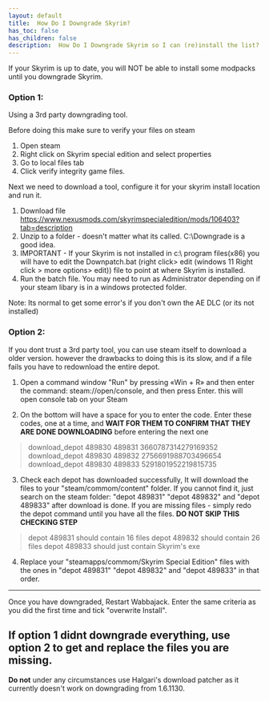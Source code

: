```yaml
---
layout: default
title:  How Do I Downgrade Skyrim?
has_toc: false
has_children: false
description:  How Do I Downgrade Skyrim so I can (re)install the list? 
---
```


If your Skyrim is up to date, you will NOT be able to install some modpacks until you downgrade Skyrim. 


### Option 1:

Using a 3rd party downgrading tool. 

Before doing this make sure to verify your files on steam
1. Open steam
2. Right click on Skyrim special edition and select properties
3. Go to local files tab
4. Click verify integrity game files.

Next we need to download a tool, configure it for your skyrim install location and run it.

1. Download file <https://www.nexusmods.com/skyrimspecialedition/mods/106403?tab=description>
2. Unzip to a folder - doesn't matter what its called. C:\Downgrade is a good idea.
3. IMPORTANT - If your Skyrim is not installed in c:\ program files(x86) you will have to edit the Downpatch.bat (right click> edit  (windows  11 Right click > more options> edit)) file to point at where Skyrim is installed.
4. Run the batch file. You may need to run as Administrator depending on if your steam libary is in a windows protected folder.

Note: Its normal to get some error's if you don't own the AE DLC (or its not installed) 

### Option 2:

If you dont trust a 3rd party tool, you can use steam itself to download a older version. however the drawbacks to doing this is its slow, and if a file fails you have to redownload the entire depot.

1. Open a command window "Run" by pressing «Win + R» and then enter the command: steam://open/console, and then press Enter.
this will open console tab on your Steam

2. On the bottom will have a space for you to enter the code. Enter these codes, one at a time, and **WAIT FOR THEM TO CONFIRM THAT THEY ARE DONE DOWNLOADING** before entering the next one
> download_depot 489830 489831 3660787314279169352
> download_depot 489830 489832 2756691988703496654
> download_depot 489830 489833 5291801952219815735

3. Check each depot has downloaded successfully, It will download the files to your "steam/commom/content" folder. If you cannot find it, just search on the steam folder: "depot 489831" "depot 489832" and "depot 489833" after download is done. If you are missing files - simply redo the depot command until you have all the files. **DO NOT SKIP THIS CHECKING STEP**
> depot 489831 should contain 16 files
> depot 489832 should contain 26 files
> depot 489833 should just contain Skyrim's exe


4. Replace your "steamapps/commom/Skyrim Special Edition" files with the ones in "depot 489831" "depot 489832" and "depot 489833" in that order.


---

Once you have downgraded, Restart Wabbajack. Enter the same criteria as you did the first time and tick "overwrite Install".

If option 1 didnt downgrade everything, use option 2 to get and replace the files you are missing.
---

**Do not** under any circumstances use Halgari's download patcher as it currently doesn't work on downgrading from 1.6.1130.